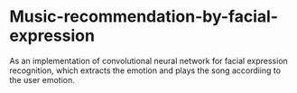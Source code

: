 # Music-recommendation-by-facial-expression
As an implementation of convolutional neural network for facial expression recognition, which extracts the emotion and plays the song accordiing to the user emotion.
